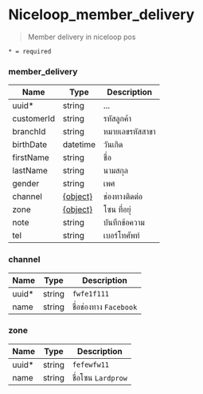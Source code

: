 # Niceloop\_member\_delivery
> Member delivery in niceloop pos

`* = required`

### member_delivery
| Name | Type | Description
| ----|----|-----------
uuid\* | string | ...
customerId | string | รหัสลูกค้า
branchId | string | หมายเลขรหัสสาขา
birthDate | datetime | วันเกิด
firstName | string | ชื่อ
lastName | string | นามสกุล
gender | string | เพศ
channel | [{object}](member_delivery.md#channel) | ช่องทางติดต่อ
zone | [{object}](member_delivery.md#zone) | โซน ที่อยุ่
note | string | บันทึกข้อความ
tel | string | เบอร์โทศัพท์

### channel
| Name | Type | Description
| ----|----|-----------
uuid\*| string | `fwfe1f111`
name| string | ชื่อช่องทาง `Facebook`

### zone
| Name | Type | Description
| ----|----|-----------
uuid\*| string | `fefewfw11`
name| string | ชื่อโซน `Lardprow`
